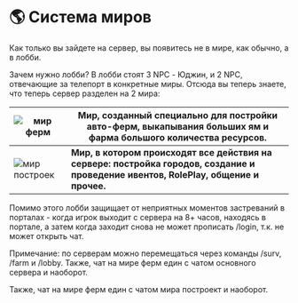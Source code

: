 # 🌎 Система миров
Как только вы зайдете на сервер, вы появитесь не в мире, как обычно, а в лобби.

  Зачем нужно лобби?
  В лобби стоят 3 NPC - Юджин, и 2 NPC, отвечающие за телепорт в конкретные миры. Отсюда вы теперь знаете, что теперь сервер разделен на 2 мира:

|![мир ферм](https://imgur.com/ZXsV6Yq.png) | **Мир, созданный специально для постройки авто-ферм, выкапывания больших ям и фарма большого количества ресурсов.**  |
| ------------- | ------------- |
| ![мир построек](https://imgur.com/SD3B43f.png)|  **Мир, в котором происходят все действия на сервере: постройка городов, создание и проведение ивентов, RolePlay, общение и прочее.**  |



Помимо этого лобби защищает от неприятных моментов застреваний в порталах - когда игрок выходит с сервера на 8+ часов, находясь в портале, а затем когда заходит снова не может прописать /login, т.к. не может открыть чат.

Примечание: по серверам можно перемещаться через команды /surv, /farm и /lobby. Также, чат на мире ферм един с чатом основного сервера и наоборот.

Также, чат на мире ферм един с чатом мира построект и наоборот.